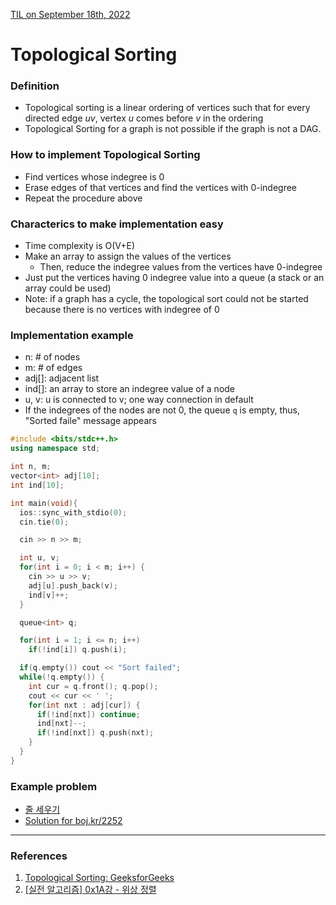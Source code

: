 [TIL on September 18th, 2022](../../TIL/2022/09/09-18-2022.md)
# **Topological Sorting**
### Definition
- Topological sorting is a linear ordering of vertices such that for every directed edge *uv*, vertex *u* comes before *v* in the ordering
- Topological Sorting for a graph is not possible if the graph is not a DAG.

### How to implement Topological Sorting
- Find vertices whose indegree is 0
- Erase edges of that vertices and find the vertices with 0-indegree
- Repeat the procedure above

### Characterics to make implementation easy
- Time complexity is O(V+E)
- Make an array to assign the values of the vertices
  * Then, reduce the indegree values from the vertices have 0-indegree
- Just put the vertices having 0 indegree value into a queue (a stack or an array could be used)
- Note: if a graph has a cycle, the topological sort could not be started because there is no vertices with indegree of 0

### Implementation example
- n: # of nodes
- m: # of edges
- adj[]: adjacent list
- ind[]: an array to store an indegree value of a node
- u, v: u is connected to v; one way connection in default
- If the indegrees of the nodes are not 0, the queue `q` is empty, thus, "Sorted faile" message appears

```cpp
#include <bits/stdc++.h>
using namespace std;

int n, m;
vector<int> adj[10];
int ind[10];

int main(void){
  ios::sync_with_stdio(0);
  cin.tie(0);

  cin >> n >> m;

  int u, v;
  for(int i = 0; i < m; i++) {
    cin >> u >> v;
    adj[u].push_back(v);
    ind[v]++;
  }

  queue<int> q;

  for(int i = 1; i <= n; i++)
    if(!ind[i]) q.push(i);

  if(q.empty()) cout << "Sort failed";
  while(!q.empty()) {
    int cur = q.front(); q.pop();
    cout << cur << ' ';
    for(int nxt : adj[cur]) {
      if(!ind[nxt]) continue;
      ind[nxt]--;
      if(!ind[nxt]) q.push(nxt);
    }
  }
}
```

### Example problem
- [줄 세우기](https://www.acmicpc.net/problem/2252)
- [Solution for boj.kr/2252](../../Problem%20Solving/boj/Topological%20sorting/2252-09-18-2022.cpp)

___

### References
1. [Topological Sorting: GeeksforGeeks](https://www.geeksforgeeks.org/topological-sorting/)
2. [[실전 알고리즘] 0x1A강 - 위상 정렬](https://blog.encrypted.gg/1020)